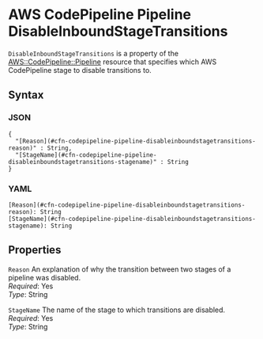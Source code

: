 # AWS CodePipeline Pipeline DisableInboundStageTransitions<a name="aws-properties-codepipeline-pipeline-disableinboundstagetransitions"></a>

`DisableInboundStageTransitions` is a property of the [AWS::CodePipeline::Pipeline](aws-resource-codepipeline-pipeline.md) resource that specifies which AWS CodePipeline stage to disable transitions to\.

## Syntax<a name="w4ab1c21c10c75c17c37b5"></a>

### JSON<a name="aws-properties-codepipeline-pipeline-disableinboundstagetransitions-syntax.json"></a>

```
{
  "[Reason](#cfn-codepipeline-pipeline-disableinboundstagetransitions-reason)" : String,
  "[StageName](#cfn-codepipeline-pipeline-disableinboundstagetransitions-stagename)" : String
}
```

### YAML<a name="aws-properties-codepipeline-pipeline-disableinboundstagetransitions-syntax.yaml"></a>

```
[Reason](#cfn-codepipeline-pipeline-disableinboundstagetransitions-reason): String
[StageName](#cfn-codepipeline-pipeline-disableinboundstagetransitions-stagename): String
```

## Properties<a name="w4ab1c21c10c75c17c37b7"></a>

`Reason`  <a name="cfn-codepipeline-pipeline-disableinboundstagetransitions-reason"></a>
An explanation of why the transition between two stages of a pipeline was disabled\.  
*Required*: Yes  
*Type*: String

`StageName`  <a name="cfn-codepipeline-pipeline-disableinboundstagetransitions-stagename"></a>
The name of the stage to which transitions are disabled\.  
*Required*: Yes  
*Type*: String